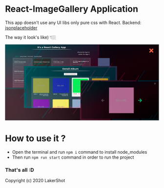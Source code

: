 # React-ImageGallery Application
This app doesn't use any UI libs only pure css with React. Backend: [jsonplaceholder](https://jsonplaceholder.typicode.com/ "jsonplaceholder")

The way it look's like) 👇🏼

![](./ImageGalery__preview.png)

# How to use it ?
 - Open the terminal and run ```npm i``` command to install node_modules
 - Then run ```npm run start``` command in order to run the project
 
### That's all :D

Copyright (c) 2020 LakerShot
